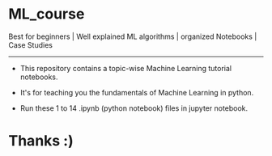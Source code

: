 # ML_course
Best for beginners  |  Well explained ML algorithms | organized Notebooks | Case Studies

***
- This repository contains a topic-wise Machine Learning tutorial notebooks.

- It's for teaching you the fundamentals of Machine Learning in python. 


- Run these 1 to 14 .ipynb (python notebook) files in jupyter notebook.


# Thanks :)

